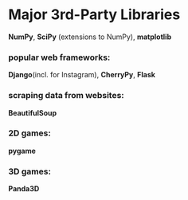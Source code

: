 # Major 3rd-Party Libraries   


**NumPy**, **SciPy** (extensions to NumPy), **matplotlib**

### popular web frameworks:
**Django**(incl. for Instagram), **CherryPy**, **Flask**   

### scraping data from websites:   
**BeautifulSoup**

### 2D games:
**pygame**

### 3D games:
**Panda3D**
